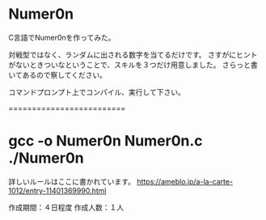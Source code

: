 # Numer0n
C言語でNumer0nを作ってみた。

対戦型ではなく、ランダムに出される数字を当てるだけです。
さすがにヒントがないときついなということで、スキルを３つだけ用意しました。
さらっと書いてあるので察してください。

コマンドプロンプト上でコンパイル、実行して下さい。

=========================

gcc -o Numer0n Numer0n.c
./Numer0n
==========================


詳しいルールはここに書かれています。
https://ameblo.jp/a-la-carte-1012/entry-11401369990.html

作成期間：４日程度
作成人数：１人
